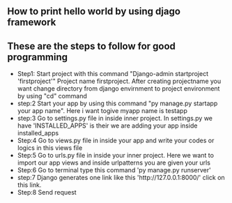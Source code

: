 <h2>How to print hello world by using djago framework</h2>
<h2>These are the steps to follow for good programming</h2>
<ul>
  <li>
    Step1: Start project with this command "Django-admin startproject 'firstproject'"
    Project name firstproject.
    After creating projectname you want change directory from django envirnment to 
    project environment by using "cd" command
  </li>
  <li>step:2 Start your app by using this command "py manage.py startapp your app name". Here i want togive myapp name is testapp</li>
  <li>
    step:3 Go to settings.py file in inside inner project.
    In settings.py we have 'INSTALLED_APPS' is their we are adding your app inside installed_apps
  </li>
  <li>
    Step:4 Go to views.py file in inside your app and write your codes or logics in this views file
  </li>
  <li>
    Step:5 Go to urls.py file in inside your inner project.
    Here we want to import our app views and inside urlpatterns you are given your urls
  </li>
  <li>Step:6 Go to terminal type this command 'py manage.py runserver'</li>
  <li>step:7 Django generates one link like this 'http://127.0.0.1:8000/' click on this link.</li>
  <li>Step:8 Send request</li>
</ul>
